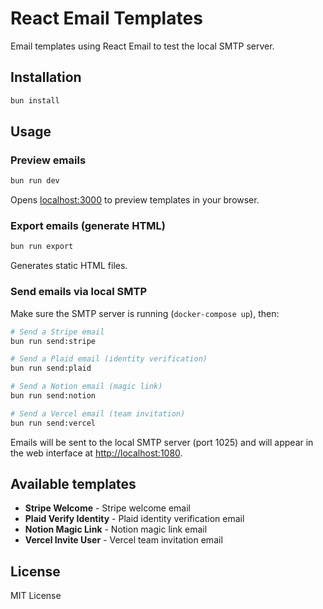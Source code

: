 # React Email Templates

Email templates using React Email to test the local SMTP server.

## Installation

```sh
bun install
```

## Usage

### Preview emails

```sh
bun run dev
```

Opens [localhost:3000](http://localhost:3000) to preview templates in your browser.

### Export emails (generate HTML)

```sh
bun run export
```

Generates static HTML files.

### Send emails via local SMTP

Make sure the SMTP server is running (`docker-compose up`), then:

```sh
# Send a Stripe email
bun run send:stripe

# Send a Plaid email (identity verification)
bun run send:plaid

# Send a Notion email (magic link)
bun run send:notion

# Send a Vercel email (team invitation)
bun run send:vercel
```

Emails will be sent to the local SMTP server (port 1025) and will appear in the web interface at [http://localhost:1080](http://localhost:1080).

## Available templates

- **Stripe Welcome** - Stripe welcome email
- **Plaid Verify Identity** - Plaid identity verification email
- **Notion Magic Link** - Notion magic link email
- **Vercel Invite User** - Vercel team invitation email

## License

MIT License
